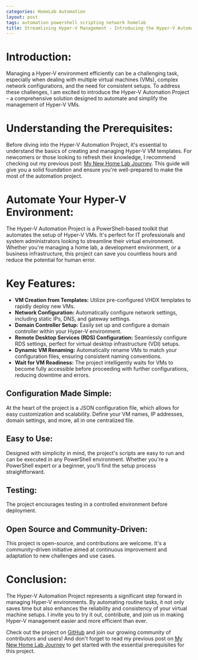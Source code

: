 ```yaml
---
categories: HomeLab Automation
layout: post
tags: automation powershell scripting network homelab
title: Streamlining Hyper-V Management - Introducing the Hyper-V Automation Project
---
```


# Introduction:

Managing a Hyper-V environment efficiently can be a challenging task, especially when dealing with multiple virtual machines (VMs), complex network configurations, and the need for consistent setups. To address these challenges, I am excited to introduce the Hyper-V Automation Project – a comprehensive solution designed to automate and simplify the management of Hyper-V VMs.

# Understanding the Prerequisites:

Before diving into the Hyper-V Automation Project, it's essential to understand the basics of creating and managing Hyper-V VM templates. For newcomers or those looking to refresh their knowledge, I recommend checking out my previous post: [My New Home Lab Journey](https://mylemans.online/posts/NewHomeLab/). This guide will give you a solid foundation and ensure you're well-prepared to make the most of the automation project.

# Automate Your Hyper-V Environment:

The Hyper-V Automation Project is a PowerShell-based toolkit that automates the setup of Hyper-V VMs. It's perfect for IT professionals and system administrators looking to streamline their virtual environment. Whether you're managing a home lab, a development environment, or a business infrastructure, this project can save you countless hours and reduce the potential for human error.

# Key Features:

- **VM Creation from Templates:** Utilize pre-configured VHDX templates to rapidly deploy new VMs.
- **Network Configuration:** Automatically configure network settings, including static IPs, DNS, and gateway settings.
- **Domain Controller Setup:** Easily set up and configure a domain controller within your Hyper-V environment.
- **Remote Desktop Services (RDS) Configuration:** Seamlessly configure RDS settings, perfect for virtual desktop infrastructure (VDI) setups.
- **Dynamic VM Renaming:** Automatically rename VMs to match your configuration files, ensuring consistent naming conventions.
- **Wait for VM Readiness:** The project intelligently waits for VMs to become fully accessible before proceeding with further configurations, reducing downtime and errors.

## Configuration Made Simple:

At the heart of the project is a JSON configuration file, which allows for easy customization and scalability. Define your VM names, IP addresses, domain settings, and more, all in one centralized file.

## Easy to Use:

Designed with simplicity in mind, the project's scripts are easy to run and can be executed in any PowerShell environment. Whether you're a PowerShell expert or a beginner, you'll find the setup process straightforward.

## Testing:

The project encourages testing in a controlled environment before deployment.

## Open Source and Community-Driven:

This project is open-source, and contributions are welcome. It's a community-driven initiative aimed at continuous improvement and adaptation to new challenges and use cases.

# Conclusion:

The Hyper-V Automation Project represents a significant step forward in managing Hyper-V environments. By automating routine tasks, it not only saves time but also enhances the reliability and consistency of your virtual machine setups. I invite you to try it out, contribute, and join us in making Hyper-V management easier and more efficient than ever.


Check out the project on [GitHub](https://github.com/marcmylemans/HomeLab) and join our growing community of contributors and users! And don't forget to read my previous post on [My New Home Lab Journey](https://mylemans.online/posts/NewHomeLab/) to get started with the essential prerequisites for this project.